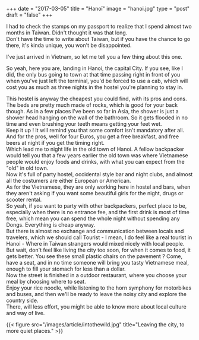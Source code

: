 +++
date = "2017-03-05"
title = "Hanoï"
image = "hanoi.jpg"
type = "post"
draft = "false"
+++

I had to check the stamps on my passport to realize that I spend almost two months in
Taiwan. Didn't thought it was that long.  
Don't have the time to write about Taiwan, but if you have the chance to go
there, it's kinda unique, you won't be disappointed.

I've just arrived in Vietnam, so let me tell you a few thing about this one.  

So yeah, here you are, landing in Hanoi, the capital City. If you see, like I
did, the only bus going to town at that time passing right in front of you when
you've just left the terminal, you'd be forced to use a cab, which will cost you as
much as three nights in the hostel you're planning to stay in.  

This hostel is anyway the cheapest you could find, with its pros and cons.
The beds are pretty much made of rocks, which is good for your back though.
As in a few places I've been so far in Asia, the shower is just a shower head
hanging on the wall of the bathroom. So it gets flooded in no time and even
brushing your teeth means getting your feet wet.  
Keep it up ! It will remind you that some comfort isn't mandatory after all.  
And for the pros, well for four Euros, you get a free breakfast, and free beers
at night if you get the timing right.  
Which lead me to night life in the old town of Hanoi. A fellow backpacker would
tell you that a few years earlier the old town was where Vietnamese people would enjoy
foods and drinks, with what you can expect from the "old" in old town.  
Now it's full of party hostel, occidental style bar and night clubs, and almost
all the costumers are either European or American.  
As for the Vietnamese, they are only working here in hostel and bars, when they
aren't asking if you want some beautiful girls for the night, drugs or scooter
rental.  
So yeah, if you want to party with other backpackers, perfect place to be,
especially when there is no entrance fee, and the first drink is most of time
free, which mean you can spend the whole night without spending any Dongs.
Everything is cheap anyway.  
But there is almost no exchange and communication between locals and travelers, which we
should call Tourist - I mean, I do feel like a real tourist in Hanoi - Where in
Taiwan strangers would mixed nicely with local people.  
But wait, don't feel like living the city too soon, for when it comes to food,
it gets better. You see these small plastic chairs on the pavement ? Come, have
a seat, and in no time someone will bring you tasty Vietnamese meal, enough to
fill your stomach for less than a dollar.  
Now the street is finished in a outdoor restaurant, where you choose your meal
by choosing where to seat.  
Enjoy your rice noodle, while listening to the horn symphony for motorbikes
and buses, and then we'll be ready to leave the noisy city and explore the
country side.  
There, will less effort, you might be able to know more about local culture and
way of live.

{{< figure src="/images/article/intothewild.jpg" title="Leaving the city, to more quiet places." >}}
